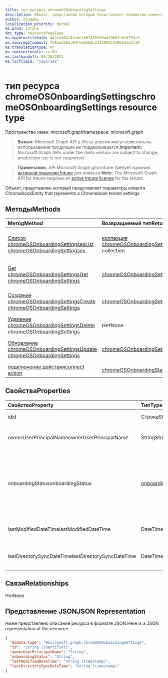 ```yaml
---
title: тип ресурса chromeOSOnboardingSettings
description: Объект, представляю который представляет параметры клиента Chromebook
author: dougeby
localization_priority: Normal
ms.prod: intune
doc_type: resourcePageType
ms.openlocfilehash: 442ea58414febe146745892844f8667c8fd799a3
ms.sourcegitcommit: 7b8ad226dc9dfee61b8c3d32892534855dad3fa0
ms.translationtype: MT
ms.contentlocale: ru-RU
ms.lasthandoff: 05/26/2021
ms.locfileid: "52667192"
---
```

# <a name="chromeosonboardingsettings-resource-type"></a><span data-ttu-id="fd2b2-103">тип ресурса chromeOSOnboardingSettings</span><span class="sxs-lookup"><span data-stu-id="fd2b2-103">chromeOSOnboardingSettings resource type</span></span>

<span data-ttu-id="fd2b2-104">Пространство имен: microsoft.graph</span><span class="sxs-lookup"><span data-stu-id="fd2b2-104">Namespace: microsoft.graph</span></span>

> <span data-ttu-id="fd2b2-105">**Важно:** Microsoft Graph API в /бета-версии могут изменяться; использование продукции не поддерживается.</span><span class="sxs-lookup"><span data-stu-id="fd2b2-105">**Important:** Microsoft Graph APIs under the /beta version are subject to change; production use is not supported.</span></span>

> <span data-ttu-id="fd2b2-106">**Примечание.** API Microsoft Graph для Intune требует наличия [активной лицензии Intune](https://go.microsoft.com/fwlink/?linkid=839381) для клиента.</span><span class="sxs-lookup"><span data-stu-id="fd2b2-106">**Note:** The Microsoft Graph API for Intune requires an [active Intune license](https://go.microsoft.com/fwlink/?linkid=839381) for the tenant.</span></span>

<span data-ttu-id="fd2b2-107">Объект, представляю который представляет параметры клиента Chromebook</span><span class="sxs-lookup"><span data-stu-id="fd2b2-107">Entity that represents a Chromebook tenant settings</span></span>

## <a name="methods"></a><span data-ttu-id="fd2b2-108">Методы</span><span class="sxs-lookup"><span data-stu-id="fd2b2-108">Methods</span></span>
|<span data-ttu-id="fd2b2-109">Метод</span><span class="sxs-lookup"><span data-stu-id="fd2b2-109">Method</span></span>|<span data-ttu-id="fd2b2-110">Возвращаемый тип</span><span class="sxs-lookup"><span data-stu-id="fd2b2-110">Return Type</span></span>|<span data-ttu-id="fd2b2-111">Описание</span><span class="sxs-lookup"><span data-stu-id="fd2b2-111">Description</span></span>|
|:---|:---|:---|
|[<span data-ttu-id="fd2b2-112">Список chromeOSOnboardingSettingses</span><span class="sxs-lookup"><span data-stu-id="fd2b2-112">List chromeOSOnboardingSettingses</span></span>](../api/intune-chromebooksync-chromeosonboardingsettings-list.md)|<span data-ttu-id="fd2b2-113">[коллекция chromeOSOnboardingSettings](../resources/intune-chromebooksync-chromeosonboardingsettings.md)</span><span class="sxs-lookup"><span data-stu-id="fd2b2-113">[chromeOSOnboardingSettings](../resources/intune-chromebooksync-chromeosonboardingsettings.md) collection</span></span>|<span data-ttu-id="fd2b2-114">Список свойств и связей [объектов chromeOSOnboardingSettings.](../resources/intune-chromebooksync-chromeosonboardingsettings.md)</span><span class="sxs-lookup"><span data-stu-id="fd2b2-114">List properties and relationships of the [chromeOSOnboardingSettings](../resources/intune-chromebooksync-chromeosonboardingsettings.md) objects.</span></span>|
|[<span data-ttu-id="fd2b2-115">Get chromeOSOnboardingSettings</span><span class="sxs-lookup"><span data-stu-id="fd2b2-115">Get chromeOSOnboardingSettings</span></span>](../api/intune-chromebooksync-chromeosonboardingsettings-get.md)|[<span data-ttu-id="fd2b2-116">chromeOSOnboardingSettings</span><span class="sxs-lookup"><span data-stu-id="fd2b2-116">chromeOSOnboardingSettings</span></span>](../resources/intune-chromebooksync-chromeosonboardingsettings.md)|<span data-ttu-id="fd2b2-117">Чтение свойств и связей [объекта chromeOSOnboardingSettings.](../resources/intune-chromebooksync-chromeosonboardingsettings.md)</span><span class="sxs-lookup"><span data-stu-id="fd2b2-117">Read properties and relationships of the [chromeOSOnboardingSettings](../resources/intune-chromebooksync-chromeosonboardingsettings.md) object.</span></span>|
|[<span data-ttu-id="fd2b2-118">Создание chromeOSOnboardingSettings</span><span class="sxs-lookup"><span data-stu-id="fd2b2-118">Create chromeOSOnboardingSettings</span></span>](../api/intune-chromebooksync-chromeosonboardingsettings-create.md)|[<span data-ttu-id="fd2b2-119">chromeOSOnboardingSettings</span><span class="sxs-lookup"><span data-stu-id="fd2b2-119">chromeOSOnboardingSettings</span></span>](../resources/intune-chromebooksync-chromeosonboardingsettings.md)|<span data-ttu-id="fd2b2-120">Создайте новый [объект chromeOSOnboardingSettings.](../resources/intune-chromebooksync-chromeosonboardingsettings.md)</span><span class="sxs-lookup"><span data-stu-id="fd2b2-120">Create a new [chromeOSOnboardingSettings](../resources/intune-chromebooksync-chromeosonboardingsettings.md) object.</span></span>|
|[<span data-ttu-id="fd2b2-121">Удаление chromeOSOnboardingSettings</span><span class="sxs-lookup"><span data-stu-id="fd2b2-121">Delete chromeOSOnboardingSettings</span></span>](../api/intune-chromebooksync-chromeosonboardingsettings-delete.md)|<span data-ttu-id="fd2b2-122">Нет</span><span class="sxs-lookup"><span data-stu-id="fd2b2-122">None</span></span>|<span data-ttu-id="fd2b2-123">Удаляет [chromeOSOnboardingSettings](../resources/intune-chromebooksync-chromeosonboardingsettings.md).</span><span class="sxs-lookup"><span data-stu-id="fd2b2-123">Deletes a [chromeOSOnboardingSettings](../resources/intune-chromebooksync-chromeosonboardingsettings.md).</span></span>|
|[<span data-ttu-id="fd2b2-124">Обновление chromeOSOnboardingSettings</span><span class="sxs-lookup"><span data-stu-id="fd2b2-124">Update chromeOSOnboardingSettings</span></span>](../api/intune-chromebooksync-chromeosonboardingsettings-update.md)|[<span data-ttu-id="fd2b2-125">chromeOSOnboardingSettings</span><span class="sxs-lookup"><span data-stu-id="fd2b2-125">chromeOSOnboardingSettings</span></span>](../resources/intune-chromebooksync-chromeosonboardingsettings.md)|<span data-ttu-id="fd2b2-126">Обновление свойств объекта [chromeOSOnboardingSettings.](../resources/intune-chromebooksync-chromeosonboardingsettings.md)</span><span class="sxs-lookup"><span data-stu-id="fd2b2-126">Update the properties of a [chromeOSOnboardingSettings](../resources/intune-chromebooksync-chromeosonboardingsettings.md) object.</span></span>|
|[<span data-ttu-id="fd2b2-127">подключение действия</span><span class="sxs-lookup"><span data-stu-id="fd2b2-127">connect action</span></span>](../api/intune-chromebooksync-chromeosonboardingsettings-connect.md)|[<span data-ttu-id="fd2b2-128">chromeOSOnboardingStatus</span><span class="sxs-lookup"><span data-stu-id="fd2b2-128">chromeOSOnboardingStatus</span></span>](../resources/intune-chromebooksync-chromeosonboardingstatus.md)|<span data-ttu-id="fd2b2-129">Н/Д</span><span class="sxs-lookup"><span data-stu-id="fd2b2-129">Not yet documented</span></span>|

## <a name="properties"></a><span data-ttu-id="fd2b2-130">Свойства</span><span class="sxs-lookup"><span data-stu-id="fd2b2-130">Properties</span></span>
|<span data-ttu-id="fd2b2-131">Свойство</span><span class="sxs-lookup"><span data-stu-id="fd2b2-131">Property</span></span>|<span data-ttu-id="fd2b2-132">Тип</span><span class="sxs-lookup"><span data-stu-id="fd2b2-132">Type</span></span>|<span data-ttu-id="fd2b2-133">Описание</span><span class="sxs-lookup"><span data-stu-id="fd2b2-133">Description</span></span>|
|:---|:---|:---|
|<span data-ttu-id="fd2b2-134">id</span><span class="sxs-lookup"><span data-stu-id="fd2b2-134">id</span></span>|<span data-ttu-id="fd2b2-135">Строка</span><span class="sxs-lookup"><span data-stu-id="fd2b2-135">String</span></span>|<span data-ttu-id="fd2b2-136">Id ChromebookTenant</span><span class="sxs-lookup"><span data-stu-id="fd2b2-136">The ChromebookTenant's Id</span></span>|
|<span data-ttu-id="fd2b2-137">ownerUserPrincipalName</span><span class="sxs-lookup"><span data-stu-id="fd2b2-137">ownerUserPrincipalName</span></span>|<span data-ttu-id="fd2b2-138">String</span><span class="sxs-lookup"><span data-stu-id="fd2b2-138">String</span></span>|<span data-ttu-id="fd2b2-139">OwnerUserPrincipalName ChromebookTenant</span><span class="sxs-lookup"><span data-stu-id="fd2b2-139">The ChromebookTenant's OwnerUserPrincipalName</span></span>|
|<span data-ttu-id="fd2b2-140">onboardingStatus</span><span class="sxs-lookup"><span data-stu-id="fd2b2-140">onboardingStatus</span></span>|[<span data-ttu-id="fd2b2-141">onboardingStatus</span><span class="sxs-lookup"><span data-stu-id="fd2b2-141">onboardingStatus</span></span>](../resources/intune-chromebooksync-onboardingstatus.md)|<span data-ttu-id="fd2b2-142">OnboardingStatus ChromebookTenant.</span><span class="sxs-lookup"><span data-stu-id="fd2b2-142">The ChromebookTenant's OnboardingStatus.</span></span> <span data-ttu-id="fd2b2-143">Возможные значения: `unknown`, `inprogress`, `onboarded`, `failed`.</span><span class="sxs-lookup"><span data-stu-id="fd2b2-143">Possible values are: `unknown`, `inprogress`, `onboarded`, `failed`.</span></span>|
|<span data-ttu-id="fd2b2-144">lastModifiedDateTime</span><span class="sxs-lookup"><span data-stu-id="fd2b2-144">lastModifiedDateTime</span></span>|<span data-ttu-id="fd2b2-145">DateTimeOffset</span><span class="sxs-lookup"><span data-stu-id="fd2b2-145">DateTimeOffset</span></span>|<span data-ttu-id="fd2b2-146">LastModifiedDateTime ChromebookTenant</span><span class="sxs-lookup"><span data-stu-id="fd2b2-146">The ChromebookTenant's LastModifiedDateTime</span></span>|
|<span data-ttu-id="fd2b2-147">lastDirectorySyncDateTime</span><span class="sxs-lookup"><span data-stu-id="fd2b2-147">lastDirectorySyncDateTime</span></span>|<span data-ttu-id="fd2b2-148">DateTimeOffset</span><span class="sxs-lookup"><span data-stu-id="fd2b2-148">DateTimeOffset</span></span>|<span data-ttu-id="fd2b2-149">LastDirectorySyncDateTime в ChromebookTenant</span><span class="sxs-lookup"><span data-stu-id="fd2b2-149">The ChromebookTenant's LastDirectorySyncDateTime</span></span>|

## <a name="relationships"></a><span data-ttu-id="fd2b2-150">Связи</span><span class="sxs-lookup"><span data-stu-id="fd2b2-150">Relationships</span></span>
<span data-ttu-id="fd2b2-151">Нет</span><span class="sxs-lookup"><span data-stu-id="fd2b2-151">None</span></span>

## <a name="json-representation"></a><span data-ttu-id="fd2b2-152">Представление JSON</span><span class="sxs-lookup"><span data-stu-id="fd2b2-152">JSON Representation</span></span>
<span data-ttu-id="fd2b2-153">Ниже представлено описание ресурса в формате JSON.</span><span class="sxs-lookup"><span data-stu-id="fd2b2-153">Here is a JSON representation of the resource.</span></span>
<!-- {
  "blockType": "resource",
  "keyProperty": "id",
  "@odata.type": "microsoft.graph.chromeOSOnboardingSettings"
}
-->
``` json
{
  "@odata.type": "#microsoft.graph.chromeOSOnboardingSettings",
  "id": "String (identifier)",
  "ownerUserPrincipalName": "String",
  "onboardingStatus": "String",
  "lastModifiedDateTime": "String (timestamp)",
  "lastDirectorySyncDateTime": "String (timestamp)"
}
```




